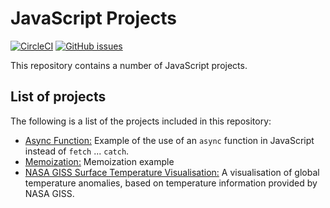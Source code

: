 # JavaScript Projects
[![CircleCI](https://circleci.com/gh/Carla-de-Beer/javascript-projects.svg?style=svg)](https://circleci.com/gh/Carla-de-Beer/javascript-projects)
[![GitHub issues](https://img.shields.io/github/issues/Carla-de-Beer/javascript-projects.svg?style=flat-square)](https://github.com/Carla-de-Beer/javascript-projects/issues)

This repository contains a number of JavaScript projects.

## List of projects

The following is a list of the projects included in this repository:

* [Async Function:](https://github.com/Carla-de-Beer/JavaScript-Projects/tree/master/async-function) Example of the use of an `async` function in JavaScript instead of `fetch` ... `catch`.
* [Memoization:](https://github.com/Carla-de-Beer/javascript-projects/tree/master/Memoization) Memoization example
* [NASA GISS Surface Temperature Visualisation:](https://github.com/Carla-de-Beer/JavaScript-Projects/tree/master/NASA-GISS-surface-temperature-visualisation) A visualisation of global temperature anomalies, based on temperature information provided by NASA GISS.
